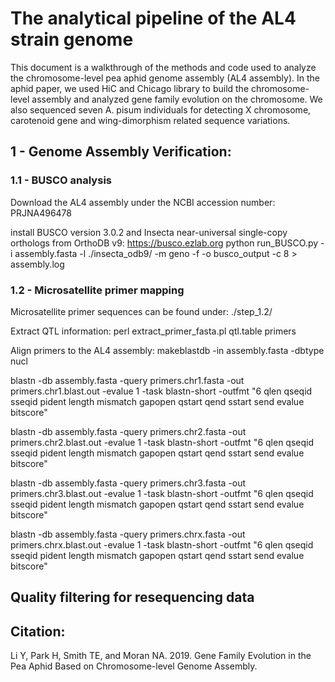 # The analytical pipeline of the AL4 strain genome
This document is a walkthrough of the methods and code used to analyze the chromosome-level pea aphid genome assembly (AL4 assembly). In the aphid paper, we used HiC and Chicago library to build the chromosome-level assembly and analyzed gene family evolution on the chromosome. We also sequenced seven A. pisum individuals for detecting X chromosome, carotenoid gene and wing-dimorphism related sequence variations. 

## 1 - Genome Assembly Verification: 


### 1.1 - BUSCO analysis 
Download the AL4 assembly under the NCBI accession number: PRJNA496478

install BUSCO version 3.0.2 and Insecta near-universal single-copy orthologs from OrthoDB v9: https://busco.ezlab.org
python run_BUSCO.py -i assembly.fasta -l ./insecta_odb9/ -m geno -f -o busco_output -c 8 > assembly.log

### 1.2 - Microsatellite primer mapping
Microsatellite primer sequences can be found under: ./step_1.2/

Extract QTL information: 
perl extract_primer_fasta.pl qtl.table primers

Align primers to the AL4 assembly: 
makeblastdb -in assembly.fasta  -dbtype nucl

blastn -db assembly.fasta -query primers.chr1.fasta -out primers.chr1.blast.out -evalue 1 -task blastn-short -outfmt "6 qlen qseqid sseqid pident length mismatch gapopen qstart qend sstart send evalue bitscore"

blastn -db assembly.fasta -query primers.chr2.fasta -out primers.chr2.blast.out -evalue 1 -task blastn-short -outfmt "6 qlen qseqid sseqid pident length mismatch gapopen qstart qend sstart send evalue bitscore"

blastn -db assembly.fasta -query primers.chr3.fasta -out primers.chr3.blast.out -evalue 1 -task blastn-short -outfmt "6 qlen qseqid sseqid pident length mismatch gapopen qstart qend sstart send evalue bitscore"

blastn -db assembly.fasta -query primers.chrx.fasta -out primers.chrx.blast.out -evalue 1 -task blastn-short -outfmt "6 qlen qseqid sseqid pident length mismatch gapopen qstart qend sstart send evalue bitscore"



## Quality filtering for resequencing data

## Citation:
Li Y, Park H, Smith TE, and Moran NA. 2019. Gene Family Evolution in the Pea Aphid Based on Chromosome-level Genome Assembly. 


